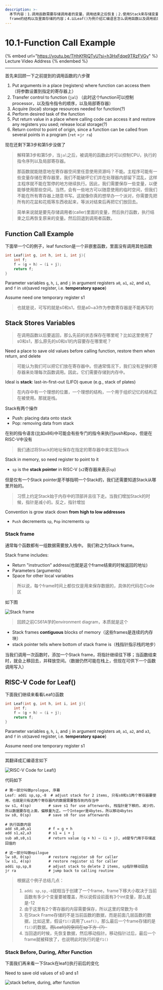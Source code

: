 ```yaml
---
description: >-
  本节内容：1.调用函数需要存储调用者的变量，调用结束之后恢复；2.使用Stack来存储变量；3.Stack
  frame的结构以及里面存储的内容；4.以Leaf()为例介绍汇编语言怎么调用函数以及调用前后Stack的变化；
---
```


# 10.1-Function Call Example

{% embed url="https://youtu.be/THhKfRlQTyU?si=h3HxFdqe9TRzFVGy" %}
Lecture Video Address
{% endembed %}

***

首先来回顾一下之前提到的调用函数的六步骤

1. Put arguments in a place (registers) where function can access them（将参数设置到指定的寄存器上）
2. Transfer control to function (`jal`) （此时这个function可以控制processor，以及指令指令的顺序，以及局部寄存器）
3. Acquire (local) storage resources needed for function(?)
4. Perform desired task of the function
5. Put return value in a place where calling code can access it and restore any registers you used; release local storage(?)
6. Return control to point of origin, since a function can be called from several points in a program (`ret` =`jr ra`)

现在还剩下第3步和第5步没做了

> 解释第3步和第5步，当`jal`之后，被调用的函数此时可以控制CPU，执行的指令序列以及局部寄存器。
>
> 那函数就能随意地在寄存器空间里任意使用资源吗？不能。主程序可能有一些变量存储在寄存器里，我们不能破坏它们并在处理器内部留下混乱，这样主程序就不能在暂停的地方继续执行。因此，我们需要保存一些变量，以便能够使用那些空间。当然，会有一些地方可以随意使用的临时空间，但我们不能在所有寄存器上随意书写。这就像你真的想举办一个派对，你需要先把所有的花盆和花瓶等东西收起来，等派对结束后再把它们放回去。

> 简单来说就是要先存储调用者(caller)里面的变量，然后执行函数，执行结束之后再恢复原来的变量。然后回退到调用者函数。

## Function Call Example

下面举一个C的例子，leaf function是一个非嵌套函数，里面没有调用其他函数

```c
int Leaf(int g, int h, int i, int j){
    int f;
    f = (g + h) – (i + j);
    return f;
}
```

Parameter variables `g`, `h`, `i`, and `j` in argument registers `a0`, `a1`, `a2`, and `a3`, and `f` in `s0`(saved register, i.e. **temperatory space**)

Assume need one temporary register s1

> 也就是说，可写的就是s0和s1，但是a0\~a3作为参数寄存器是不能再写的

## Stack Stores Variables

> 在调用函数以后要返回，那么先前的状态保存在哪里呢？比如这里使用了s0和s1，那么原先的s0和s1的内容要存在哪里呢？

Need a place to save old values before calling function, restore them when return, and delete

> 可能认为我们可以把它们放在寄存器中。但通常情况下，我们没有足够的寄存器来处理每次函数调用。因此，它们需要存储到内存中。

Ideal is **stack**: last-in-first-out (LIFO) queue (e.g., stack of plates)

> 在内存中有一个理想的位置，一个理想的结构，一个用于组织记忆的结构正在被使用。那就是栈。

Stack有两个操作

* Push: placing data onto stack
* Pop: removing data from stack

在别的指令语言(比如x86)中可能会有些专门的指令来执行push和pop，但是在RISC-V中没有

> 我们通过将Stack的地址保存在指定的寄存器中来实现Stack

Stack in memory, so need register to point to it

* `sp` is the **stack pointer** in RISC-V (`x2`寄存器来表示`sp`)

但是仅有一个Stack pointer是不够指明一个Stack的，我们还需要知道Stack从哪里开始的。

> 习惯上约定Stack始于内存中的顶部并且往下走。当我们增加Stack的时候，指针是减小的。反之，指针增加

Convention is grow stack down **from high to low addresses**

* `Push` decrements `sp`, `Pop` increments `sp`

### Stack frame

通常每个函数都有一组数据需要放入栈中。 我们称之为Stack frame。

Stack frame includes:

* Return "instruction" address(也就是这个frame结束的时候返回的地址)
* Parameters (arguments)
* Space for other local variables

> 所以说，每个frame时间上都仅仅是用来保存数据的，具体的代码在Code区

如下图

![Stack frame](.image/image-20240606152358121.png)

> 回顾之前CS61A学的environment diagram，本质就是这个

* Stack frames **contiguous** blocks of memory（这些frames是连续的内存块）
* stack pointer tells where bottom of stack frame is（栈指针指示栈的地步）

当我们调用一次函数时，添加一个Stack frame，将指针继续往下移；当函数结束时，就会上移回去，并释放空间。（数据仍然可能在栈上，但现在可供下一个函数调用写入）

## RISC-V Code for Leaf()

下面我们继续来看看Leaf()函数

```c
int Leaf(int g, int h, int i, int j){
    int f;
    f = (g + h) – (i + j);
    return f;
}
```

Parameter variables `g`, `h`, `i`, and `j` in argument registers `a0`, `a1`, `a2`, and `a3`, and `f` in `s0`(saved register, i.e. **temperatory space**)

Assume need one temporary register s1

***

其翻译成汇编语言如下

![RISC-V Code for Leaf()](.image/image-20240606152457507.png)

代码如下

```assembly
# 第一部分叫做prologue, 序幕
Leaf: addi sp,sp,-8  # adjust stack for 2 items, 只有s0和s1两个寄存器要使用，也就是只有这两个寄存器内的数据需要暂存到内存当中
sw s1, 4(sp) 		# save s1 for use afterwards, 栈指针是下移的，减少的，所以数据要存在上面，偏移量为正。一个Integer是4bytes，所以移动4bytes
sw s0, 0(sp) 		# save s0 for use afterwards

# 执行函数内容
add s0,a0,a1 		# f = g + h
add s1,a2,a3 		# s1 = i + j
sub a0,s0,s1 		# return value (g + h) – (i + j), a0是专门用于存储返回值的

# 这一部分叫做epilogue
lw s0, 0(sp) 		# restore register s0 for caller
lw s1, 4(sp) 		# restore register s1 for caller
addi sp,sp,8 		# adjust stack to delete 2 items, sp指针移动回去
jr ra 			    # jump back to calling routine
```

> 根据这个例子总结几点：
>
> 1. `addi sp,sp,-8`就相当于创建了一个frame，frame下移大小取决于当前函数有多少个变量要被覆盖，所以说假设前面有3个int变量，那么就是-12
> 2. 由于这里有2个寄存器的内容需要保存，所以这里的常数为-8
> 3. 在Stack Frame存储的不是当前函数的数据，而是前面几层函数的数据，比如这里，假设`f1()`调用了`Leaf()`，那么最后一个frame存储的是`f1()`的数据。~~而Leaf()的空间在sp下方（?）~~
> 4. 当回退的时候，先恢复数据，然后移动指针。移动指针过后，最后一个frame就被释放了，也说明此时执行的是`f1()`

### Stack Before, During, After Function

下面我们再来看一下Stack在leaf()执行前后的变化

Need to save old values of s0 and s1

![stack before, during, after function](.image/image-20240606152620069.png)
